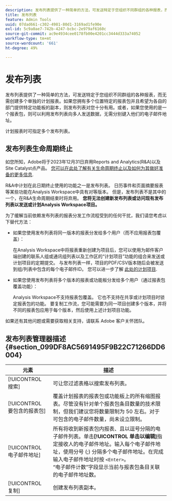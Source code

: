 ```yaml
---
description: 发布列表提供了一种简单的方法，可发送特定于您组织不同群组的各种报表，而无需创建多个单独的计划报表。如果您拥有多个位置特定的报表包并且希望为各自的部门提供特定功能板的副本，则发布列表对您十分有用。或者，如果您使用的是一个报表包，则可以利用发布列表向多人发送数据，无需分别键入他们的电子邮件地址。
title: 发布列表
feature: Admin Tools
uuid: 07dad661-c302-4981-80d1-3169ad1fe90e
exl-id: 5c9a0ae7-742b-4247-bcbc-2e979af6160c
source-git-commit: ac9e4934cee0178fb00e4201cc3444d333a74052
workflow-type: tm+mt
source-wordcount: '661'
ht-degree: 49%

---
```


# 发布列表

发布列表提供了一种简单的方法，可发送特定于您组织不同群组的各种报表，而无需创建多个单独的计划报表。如果您拥有多个位置特定的报表包并且希望为各自的部门提供特定功能板的副本，则发布列表对您十分有用。或者，如果您使用的是一个报表包，则可以利用发布列表向多人发送数据，无需分别键入他们的电子邮件地址。

计划报表时可指定多个发布列表。

## 发布列表生命周期终止

如您所知，Adobe将于2023年12月31日弃用Reports and Analytics(R&amp;A)以及Site Catalyst点产品。 [您可以在此处了解有关生命周期终止以及如何为其做好准备的更多信息](https://express.adobe.com/page/6WnF8JK6IRDhf/).

R&amp;A中计划在此日期终止使用的功能之一是发布列表。 日历事件和页面摘要报表等某些功能在Analysis Workspace中具有对等版本。 但是，发布列表不是其中的一个，在R&amp;A生命周期结束时将弃用。 **您将无法创建新发布列表或访问现有发布列表以发送或计划Analysis Workspace项目。**

为了缓解当前依赖发布列表的报表分发工作流程受到的任何干扰，我们请您考虑以下替代方法：

* 如果您使用发布列表将同一版本的报表分发给多个用户（而不应用报表包覆盖）：

   在Analysis Workspace中将报表重新创建为项目后，您可以使用为邮件客户端创建的联系人组或通讯组列表以及工作区的“计划项目”功能的组合来发送或计划项目的定期提交。 与发布列表一样，项目的PDF/CSV版本随后会被发送到组/列表中包含的每个电子邮件ID。 您可以进一步了解 [此处的计划项目](https://experienceleague.adobe.com/docs/analytics/analyze/analysis-workspace/curate-share/t-schedule-report.html#:~:text=Scheduled%20Analysis%20Workspace%20projects%20can,options%20in%20the%20left%20rail.).

* 如果您使用发布列表将多个版本的报表或功能板分发给多个用户（通过报表包覆盖功能）：

   Analysis Workspace不支持报表包覆盖。 它也不支持在共享或计划项目时锁定报表包的功能。 要复制工作流，您可能需要为同一项目创建多个版本，并将不同的报表包应用于每个版本，然后使用上述计划项目功能。

如果还有其他问题或需要获取相关支持，请联系 Adobe 客户关怀团队。

## 发布列表管理器描述 {#section_099DF8AC5691495F9B22C71266DD6004}

| 元素 | 描述 |
|--- |--- |
| [!UICONTROL 搜索] | 可让您过滤表格以搜索发布列表。 |
| [!UICONTROL 要包含的报表包] | 覆盖计划报表的报表包或功能板上的所有缩图报表。尽管没有针对单个报表包条目数量的技术限制，但我们建议您将数量限制为 50 左右。对于可包含的电子邮件数量，尚未设立限制。 |
| [!UICONTROL 电子邮件地址] | 所有将收到新报表包内报表、且以逗号分隔的电子邮件列表。单击&#x200B;**[!UICONTROL 单击以编辑]**&#x200B;指定接收人的电子邮件地址。输入每个电子邮件地址，使用分号 (;) 分隔多个电子邮件地址。在完成输入电子邮件地址时按 `<Enter>`。<br>“电子邮件计数”字段显示当前与报表包条目关联的电子邮件地址数。 |
| [!UICONTROL 复制] | 创建发布列表副本。 |
